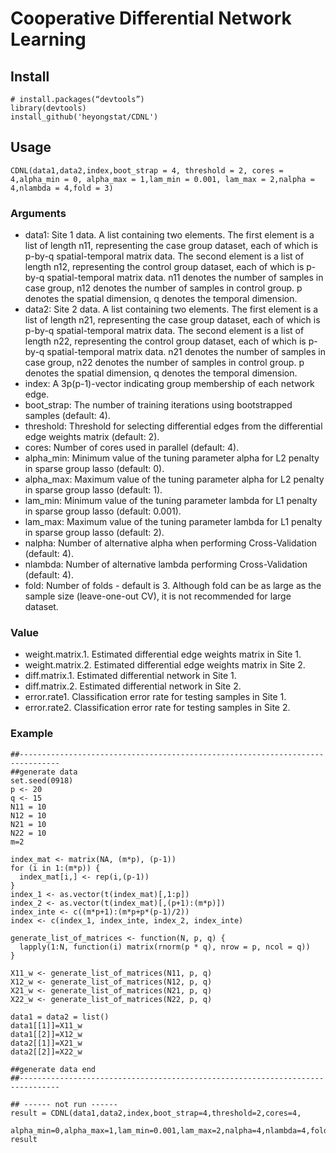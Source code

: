 # Cooperative Differential Network Learning


## Install
```{r}
# install.packages(“devtools”)
library(devtools)
install_github('heyongstat/CDNL')
```

## Usage

```
CDNL(data1,data2,index,boot_strap = 4, threshold = 2, cores = 4,alpha_min = 0, alpha_max = 1,lam_min = 0.001, lam_max = 2,nalpha = 4,nlambda = 4,fold = 3)
```
### Arguments

  - data1: Site 1 data. A list containing two elements. The first element is a list of length n11, representing the case group dataset, each of which is p-by-q spatial-temporal matrix data. The second element is a list of length n12, representing the control group dataset, each of which is p-by-q spatial-temporal matrix data. n11 denotes the number of samples in case group, n12 denotes the number of samples in control group. p denotes the spatial dimension, q denotes the temporal dimension.
  - data2: Site 2 data. A list containing two elements. The first element is a list of length n21, representing the case group dataset, each of which is p-by-q spatial-temporal matrix data. The second element is a list of length n22, representing the control group dataset, each of which is p-by-q spatial-temporal matrix data. n21 denotes the number of samples in case group, n22 denotes the number of samples in control group. p denotes the spatial dimension, q denotes the temporal dimension.
  - index: A 3p(p-1)-vector indicating group membership of each network edge.
  - boot_strap: The number of training iterations using bootstrapped samples (default: 4).
  - threshold: Threshold for selecting differential edges from the differential edge weights matrix (default: 2).
  - cores: Number of cores used in parallel (default: 4).
  - alpha_min: Minimum value of the tuning parameter alpha for L2 penalty in sparse group lasso (default: 0).
  - alpha_max: Maximum value of the tuning parameter alpha for L2 penalty in sparse group lasso (default: 1).
  - lam_min: Minimum value of the tuning parameter lambda for L1 penalty in sparse group lasso (default: 0.001).
  - lam_max: Maximum value of the tuning parameter lambda for L1 penalty in sparse group lasso (default: 2).
  - nalpha: Number of alternative alpha when performing Cross-Validation (default: 4).
  - nlambda: Number of alternative lambda performing Cross-Validation (default: 4).
  - fold: Number of folds - default is 3. Although fold can be as large as the sample size (leave-one-out CV), it is not recommended for large dataset.


### Value

  - weight.matrix.1. Estimated differential edge weights matrix in Site 1.
  - weight.matrix.2. Estimated differential edge weights matrix in Site 2.
  - diff.matrix.1. Estimated differential network in Site 1.
  - diff.matrix.2. Estimated differential network in Site 2.
  - error.rate1. Classification error rate for testing samples in Site 1. 
  - error.rate2. Classification error rate for testing samples in Site 2.

### Example

```{r}
##-------------------------------------------------------------------------------
##generate data
set.seed(0918)
p <- 20
q <- 15
N11 = 10
N12 = 10
N21 = 10
N22 = 10
m=2

index_mat <- matrix(NA, (m*p), (p-1))
for (i in 1:(m*p)) {
  index_mat[i,] <- rep(i,(p-1))
}
index_1 <- as.vector(t(index_mat)[,1:p])
index_2 <- as.vector(t(index_mat)[,(p+1):(m*p)])
index_inte <- c((m*p+1):(m*p+p*(p-1)/2))
index <- c(index_1, index_inte, index_2, index_inte)

generate_list_of_matrices <- function(N, p, q) {
  lapply(1:N, function(i) matrix(rnorm(p * q), nrow = p, ncol = q))
}

X11_w <- generate_list_of_matrices(N11, p, q)
X12_w <- generate_list_of_matrices(N12, p, q)
X21_w <- generate_list_of_matrices(N21, p, q)
X22_w <- generate_list_of_matrices(N22, p, q)

data1 = data2 = list()
data1[[1]]=X11_w
data1[[2]]=X12_w
data2[[1]]=X21_w
data2[[2]]=X22_w

##generate data end
##-------------------------------------------------------------------------------

## ------ not run ------
result = CDNL(data1,data2,index,boot_strap=4,threshold=2,cores=4,
              alpha_min=0,alpha_max=1,lam_min=0.001,lam_max=2,nalpha=4,nlambda=4,fold=3)
result

```

